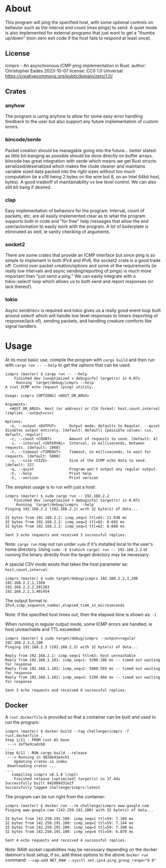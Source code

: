 # About
This program will ping the specified host, with some optional controls on behavior such as the
interval and count (max pings) to send. A quiet mode is also implemented for external programs
that just want to get a "thumbs up/down" (non-zero exit code if the host fails to respond at
least once).

## License
icmprs - An asynchronous ICMP ping implementation in Rust.
author: Christopher Eades 2023-10-07
license: CC0 1.0 Universal https://creativecommons.org/publicdomain/zero/1.0/

## Crates
### anyhow
The program is using anyhow to allow for some easy error handling feedback to the user but also
support any future implementation of custom errors.

### bincode/serde
Packet creation should be managable going into the future... better stated: as little bit-banging
as possible should be done directly on buffer arrays. bincode has great integration with serde
which means we get Rust structs serialized/deserialized which makes the clode cleaner and maintains
variable sized data packed into the right sizes without too much computation (ie a u16 being 2 bytes
on the wire but 8, on an Intel 64bit host, bytes). A good tradeoff of maintainability vs low level
control. We can also still bit bang if desired.

### clap
Easy implementation of behaviors for the program. Interval, count of packets, etc, are all easily
implemented clear as to what the program supports both in code and "for free" help messages that
allow the end user/automation to easily work with the program. A lot of boilerplate is eliminated
as well, ie sanity checking of arguments.

### socket2
There are some crates that provide an ICMP interface but since ping is so simple to implement in
both IPv4 and IPv6, the socket2 crate is a good trade off. Control over packet creation/options
and some of the requirements (ie really low intervals and async sending/reporting of pings) is
much more important than "just send a ping." We can easily integrate with a tokio::select! loop
which allows us to both send and report responses (or lack thereof).

### tokio
Async send/recv is required and tokio gives us a really good event loop built around select!
which will handle low level responses to timers (reporting of response/lack of), sending packets,
and handling creature comforts like signal handlers.

# Usage
At its most basic use, compile the program with `cargo build` and then run with `cargo run -- --help` to get the options that can be used:
```
icmprs (master) $ cargo run -- --help
    Finished dev [unoptimized + debuginfo] target(s) in 0.07s
     Running `target/debug/icmprs --help`
A rust ICMP echo request (ping) utility.

Usage: icmprs [OPTIONS] <HOST_OR_ARGS>

Arguments:
  <HOST_OR_ARGS>  Host (or address) or CSV format: host,count,interval (implies --output=csv)

Options:
  -o, --output <OUTPUT>      Output mode; defaults to Regular. --quiet disables output entirely. [default: default] [possible values: csv, default, regular]
  -c, --count <COUNT>        Amount of requests to send. [default: 4]
  -i, --interval <INTERVAL>  Interval, in milliseconds, between requests. [default: 1000]
  -t, --timeout <TIMEOUT>    Timeout, in milliseconds, to wait for requests. [default: 5000]
  -s, --size <SIZE>          Size of the ICMP echo data to send. [default: 32]
  -q, --quiet                Program won't output any regular output.
  -h, --help                 Print help
  -V, --version              Print version

```

The simplest usage is to run with just a host:
```
icmprs (master) $ sudo cargo run -- 192.168.2.2
    Finished dev [unoptimized + debuginfo] target(s) in 0.07s
     Running `target/debug/icmprs --help`
Pinging 192.168.2.2 (192.168.2.2) with 32 byte(s) of data...

32 bytes from 192.168.2.2: icmp_seq=1 ttl=62: 11.038 ms
32 bytes from 192.168.2.2: icmp_seq=2 ttl=62: 0.692 ms
32 bytes from 192.168.2.2: icmp_seq=3 ttl=62: 0.688 ms

Sent 3 echo requests and received 3 successful replies.
```

Note: `cargo run` may not run under `sudo` if it's installed local to the user's home directory. Using `sudo -E $(which cargo) run -- 192.168.2.2` or running the binary directly from the target directory may be necessary.

A special CSV mode exists that takes the host parameter as: `host,count,interval`:
```
icmprs (master) $ sudo target/debug/icmprs 192.168.2.2,3,200
192.168.2.2,1,1169
192.168.2.2,2,201283
192.168.2.2,3,401454
```
The output format is: `IPv4,icmp_sequence_number,elapsed_time_in_microseconds`

Note: if the specified host times out, then the elapsed time is shown as: `-1`

When running in regular output mode, some ICMP errors are handled, ie host unreachable and TTL exceeded:
```
icmprs (master) $ sudo target/debug/icmprs --output=regular 192.168.2.3,3,200
Pinging 192.168.2.3 (192.168.2.3) with 32 byte(s) of data...

Reply from 192.168.2.1: icmp_seq=1 ttl=63: host unreachable
Reply from 192.168.1.101: icmp_seq=1: 5200.106 ms -- timed out waiting for response
Reply from 192.168.1.101: icmp_seq=2: 5000.593 ms -- timed out waiting for response
Reply from 192.168.1.101: icmp_seq=3: 5199.466 ms -- timed out waiting for response

Sent 3 echo requests and received 0 successful replies.
```

## Docker

A `rust.dockerfile` is provided so that a container can be built and used to run the program:
```
icmprs (master) $ docker build --tag challenge/icmprs -f rust.dockerfile .
Step 1/11 : FROM rust AS base
 ---> 2ef5e9cadcb8
....
Step 8/11 : RUN cargo build --release
 ---> Running in d828b41e4cb1
    Updating crates.io index
 Downloading crates ...
....
   Compiling icmprs v0.1.0 (/opt)
    Finished release [optimized] target(s) in 37.44s
Successfully built 942809d31e2f
Successfully tagged challenge/icmprs:latest
```

The program can be run right from the container:
```
icmprs (master) $ docker run --rm challenge/icmprs www.google.com
Pinging www.google.com (142.250.191.100) with 32 byte(s) of data...

32 bytes from 142.250.191.100: icmp_seq=1 ttl=59: 7.189 ms
32 bytes from 142.250.191.100: icmp_seq=2 ttl=59: 7.144 ms
32 bytes from 142.250.191.100: icmp_seq=3 ttl=59: 7.280 ms
32 bytes from 142.250.191.100: icmp_seq=4 ttl=59: 6.879 ms

Sent 4 echo requests and received 4 successful replies.
```

Note: RAW socket capabilities may be necessary depending on the docker daemon's host setup, if so, add these options to the above `docker run` command: `--cap-add NET_RAW --sysctl net.ipv4.ping_group_range="0 0"`